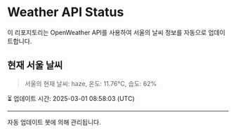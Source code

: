 
# Weather API Status

이 리포지토리는 OpenWeather API를 사용하여 서울의 날씨 정보를 자동으로 업데이트합니다.

## 현재 서울 날씨
> 서울의 현재 날씨: haze, 온도: 11.76°C, 습도: 62%

⏳ 업데이트 시간: 2025-03-01 08:58:03 (UTC)

---
자동 업데이트 봇에 의해 관리됩니다.
